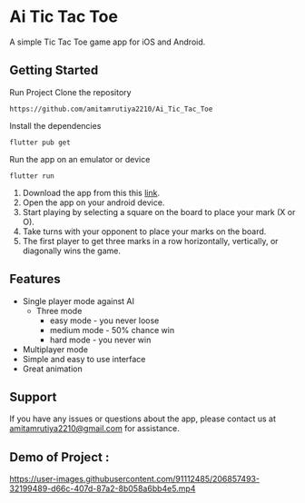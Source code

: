 # Ai Tic Tac Toe

A simple Tic Tac Toe game app for iOS and Android.

## Getting Started

Run Project Clone the repository
```
https://github.com/amitamrutiya2210/Ai_Tic_Tac_Toe
```
Install the dependencies
```
flutter pub get
```
Run the app on an emulator or device
``` 
flutter run
```

1) Download the app from this this [link](https://drive.google.com/file/d/1WruMb2vWFiU0ucBeFiy8pYDAfJV4Q04v/view?usp=sharing).
2) Open the app on your android device.
3) Start playing by selecting a square on the board to place your mark (X or O).
4) Take turns with your opponent to place your marks on the board.
5) The first player to get three marks in a row horizontally, vertically, or diagonally wins the game.

## Features
- Single player mode against AI
  - Three mode
    - easy mode - you never loose
    - medium mode - 50% chance win
    - hard mode - you never win
- Multiplayer mode
- Simple and easy to use interface
- Great animation

## Support
If you have any issues or questions about the app, please contact us at amitamrutiya2210@gmail.com for assistance.

## Demo of Project : 
https://user-images.githubusercontent.com/91112485/206857493-32199489-d66c-407d-87a2-8b058a6bb4e5.mp4

